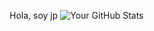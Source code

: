 Hola, soy jp
![Your GitHub Stats](https://github-readme-stats.vercel.app/api?username=jp835&show_icons=true&theme=radical)
